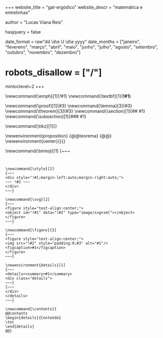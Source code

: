 <!-- ---------------------------------------------------
Add here global page variables to use throughout your
website.
The website_* must be defined for the RSS to work
----------------------------------------------------- -->
+++
website_title = "gat-ergódico"
website_descr = "matemática e entrelinhas"

author = "Lucas Viana Reis"

hasjquery = false

date_format = raw"dd \d\e U \d\e yyyy"
date_months = ["janeiro", "fevereiro", "março", "abril", "maio", "junho", "julho", "agosto", "setembro", "outubro", "novembro", "dezembro"]

# robots_disallow = ["/"]

mintoclevel=2
+++

<!-- Latex-like syntax -->

\newcommand{\emph}[1]{_!#1_}
\newcommand{\textbf}[1]{**!#1**}

\newcommand{\proof}[1]{#3}
\newcommand{\lemma}[3]{#3}
\newcommand{\theorem}[3]{#3}
\newcommand{\section}[1]{## #1}
\newcommand{\subsection}[1]{### #1}

\newcommand{\tikz}[1]{}

\newenvironment{proposition}
{@@teorema}
{@@}
\newenvironment{center}{}{}

<!-- end Latex-like syntax -->


\newcommand{\temoji}[1]
{~~~
<i class="twa twa-!#1"  aria-role="presentation" aria-label="!#1"></i>
~~~}


\newcommand{\style}[2]
{~~~
<div style="!#1;margin-left:auto;margin-right:auto;">
~~~ !#2 ~~~
</div>
~~~}

\newcommand{\svg}[2]
{~~~
<figure style="text-align:center;">
<object id="!#1" data="!#2" type="image/svg+xml"></object>
</figure>
~~~}

\newcommand{\figenv}[3]
{~~~
<figure style="text-align:center;">
<img src="!#2" style="padding:0;#3" alt="#1"/>
<figcaption>#1</figcaption>
</figure>
~~~}

\newenvironment{details}[1]
{~~~
<details><summary>#1</summary>
<div class="details">
~~~}
{~~~
</div>
</details>
~~~}

\newcommand{\contents}{
@@contents 
\begin{details}{Conteúdo}
\toc 
\end{details}
@@}
